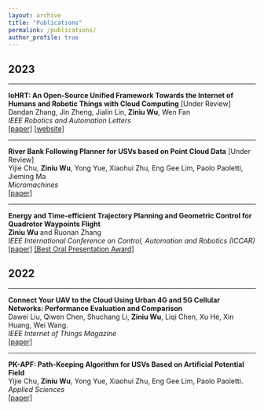 ```yaml
---
layout: archive
title: "Publications"
permalink: /publications/
author_profile: true
---
```


<!-- {% if author.googlescholar %}
  You can also find my articles on <u><a href="{{author.googlescholar}}">my Google Scholar profile</a>.</u>
{% endif %}

{% include base_path %}

{% for post in site.publications reversed %}
  {% include archive-single.html %}
{% endfor %} -->

<!-- ## Journals:

* D. Liu, Q. Chen, S. Li, **Z. Wu**, L. Chen, X. He, X. Huang, and W. Wang, Connect Your UAV to The Cloud Using Urban 4G and 5G Cellular Networks: Performance Evaluation and Comparison, *IEEE Internet of Things Magazine (IoTM)*, 2022. [[paper]](https://doi.org/10.1109/IOTM.001.2200123)
* Y. Chu, **Z. Wu**, Y. Yue, X. Zhu, E. G. Lim, and P. Paoletti, PK-APF: Path-Keeping Algorithm for USVs Based on Artificial Potential Field, *Applied Sciences*, 2022. [[paper]](https://www.mdpi.com/2076-3417/12/16/8201)
 -->
<script src="https://kit.fontawesome.com/0f54bb8f22.js" crossorigin="anonymous"></script>

<!--
<script src="https://bibbase.org/show?bib=https://raw.githubusercontent.com/RoboDD/site/master/_publications/my-publication.bib&jsonp=1&theme=mila&hidemenu=false&showSearch=false&noIndex=true&fullnames=1"></script> 
 -->

## 2023

---

**IoHRT: An Open-Source Unified Framework Towards the Internet of Humans and Robotic Things with Cloud Computing** [Under Review]  
Dandan Zhang, Jin Zheng, Jialin Lin, **Ziniu Wu**, Wen Fan  
*IEEE Robotics and Automation Letters*  
[[paper]](baidu.com) [[website]](https://sites.google.com/view/iohirtplus)  

---

**River Bank Following Planner for USVs based on Point Cloud Data** [Under Review]  
Yijie Chu, **Ziniu Wu**, Yong Yue, Xiaohui Zhu, Eng Gee Lim, Paolo Paoletti, Jieming Ma  
*Micromachines*  
[[paper]](baidu.com)  

---

**Energy and Time-efficient Trajectory Planning and Geometric Control for Quadrotor Waypoints Flight**   
**Ziniu Wu** and Ruonan Zhang  
*IEEE International Conference on Control, Automation and Robotics (ICCAR)*  
[[paper]](https://ieeexplore.ieee.org/abstract/document/10151732)  [[Best Oral Presentation Award]](https://mp.weixin.qq.com/s/OJU0RdSmQxqaemiichWZCg)  

## 2022

---

**Connect Your UAV to the Cloud Using Urban 4G and 5G Cellular Networks: Performance Evaluation and Comparison**  
Dawei Liu, Qiwen Chen, Shuchang Li, **Ziniu Wu**, Liqi Chen, Xu He, Xin Huang, Wei Wang.  
*IEEE Internet of Things Magazine*  
[[paper]](https://ieeexplore.ieee.org/document/10012489)  

---

**PK-APF: Path-Keeping Algorithm for USVs Based on Artificial Potential Field**  
Yijie Chu, **Ziniu Wu**, Yong Yue, Xiaohui Zhu, Eng Gee Lim, Paolo Paoletti.  
*Applied Sciences*  
[[paper]](https://www.mdpi.com/2076-3417/12/16/8201)  
